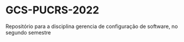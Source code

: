 # GCS-PUCRS-2022
Repositório para a disciplina gerencia de configuração de software, no segundo semestre
